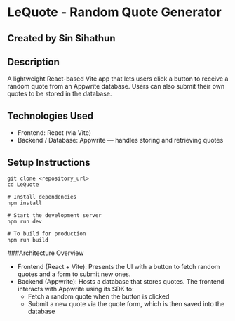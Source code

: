 # LeQuote - Random Quote Generator
## Created by Sin Sihathun

## Description
A lightweight React-based Vite app that lets users click a button to receive a random quote from an Appwrite database. Users can also submit their own quotes to be stored in the database.

## Technologies Used
- Frontend: React (via Vite)
- Backend / Database: Appwrite — handles storing and retrieving quotes

## Setup Instructions
```# Clone the repository
git clone <repository_url>
cd LeQuote

# Install dependencies
npm install

# Start the development server
npm run dev

# To build for production
npm run build
```

###Architecture Overview
- Frontend (React + Vite): Presents the UI with a button to fetch random quotes and a form to submit new ones.
- Backend (Appwrite): Hosts a database that stores quotes. The frontend interacts with Appwrite using its SDK to:
  * Fetch a random quote when the button is clicked
  * Submit a new quote via the quote form, which is then saved into the database
